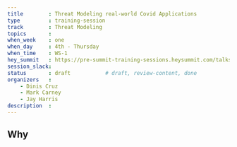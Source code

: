 ```yaml
---
title        : Threat Modeling real-world Covid Applications
type         : training-session
track        : Threat Modeling
topics       :
when_week    : one
when_day     : 4th - Thursday
when_time    : WS-1
hey_summit   : https://pre-summit-training-sessions.heysummit.com/talks/threat-modeling-introduction/
session_slack:
status       : draft           # draft, review-content, done
organizers   : 
    - Dinis Cruz
    - Mark Carney
    - Jay Harris
description  : 
---
```


## Why

<!--Add intro-->
